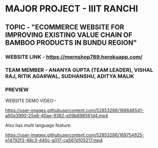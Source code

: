 # MAJOR PROJECT - IIIT RANCHI
## TOPIC - "ECOMMERCE WEBSITE FOR IMPROVING EXISTING VALUE CHAIN OF BAMBOO PRODUCTS IN BUNDU REGION"
### WEBSITE LINK - https://mernshop789.herokuapp.com/

### TEAM MEMBER - ANANYA GUPTA (TEAM LEADER), VISHAL RAJ, RITIK AGARWAL, SUDHANSHU, ADITYA MALIK

### PREVIEW

WEBSITE DEMO VIDEO:- 

https://user-images.githubusercontent.com/52853286/168646541-a60e3990-25e8-40ae-9382-e09b898561d4.mp4

Also has multi language feature:


https://user-images.githubusercontent.com/52853286/169754825-e14792f3-48c3-440c-a017-ca567d105217.mp4



